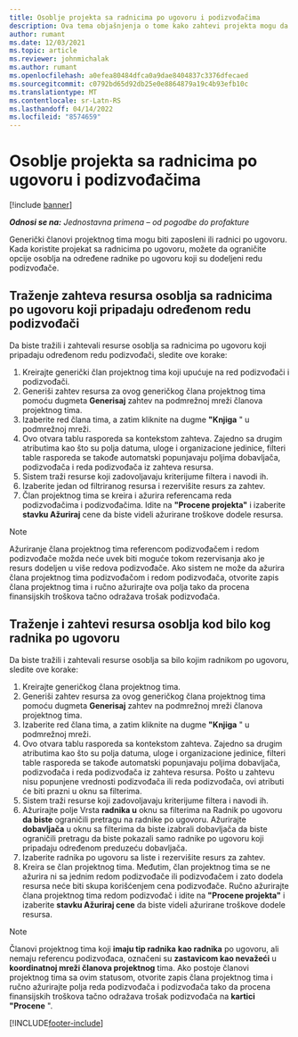 ```yaml
---
title: Osoblje projekta sa radnicima po ugovoru i podizvođačima
description: Ova tema objašnjenja o tome kako zahtevi projekta mogu da se koriste pomoću radnika po ugovoru ili kapaciteta podizvođačima u korporaciji Microsoft Dynamics 365 Project Operations.
author: rumant
ms.date: 12/03/2021
ms.topic: article
ms.reviewer: johnmichalak
ms.author: rumant
ms.openlocfilehash: a0efea80484dfca0a9dae8404837c3376dfecaed
ms.sourcegitcommit: c0792bd65d92db25e0e8864879a19c4b93efb10c
ms.translationtype: MT
ms.contentlocale: sr-Latn-RS
ms.lasthandoff: 04/14/2022
ms.locfileid: "8574659"
---
```

# <a name="staffing-a-project-with-contract-workers-and-subcontracted-capacity"></a>Osoblje projekta sa radnicima po ugovoru i podizvođačima

[!include [banner](../../includes/dataverse-preview.md)]

_**Odnosi se na:** Jednostavna primena – od pogodbe do profakture_

Generički članovi projektnog tima mogu biti zaposleni ili radnici po ugovoru. Kada koristite projekat sa radnicima po ugovoru, možete da ograničite opcije osoblja na određene radnike po ugovoru koji su dodeljeni redu podizvođače. 

## <a name="search-for-staff-resource-requirements-with-contract-workers-that-belong-to-a-specific-subcontract-line"></a>Traženje zahteva resursa osoblja sa radnicima po ugovoru koji pripadaju određenom redu podizvođači

Da biste tražili i zahtevali resurse osoblja sa radnicima po ugovoru koji pripadaju određenom redu podizvođači, sledite ove korake:

1. Kreirajte generički član projektnog tima koji upućuje na red podizvođači i podizvođači.
2. Generiši zahtev resursa za ovog generičkog člana projektnog tima pomoću dugmeta **Generisaj** zahtev na podmrežnoj mreži članova projektnog tima.
3. Izaberite red člana tima, a zatim kliknite na dugme **"Knjiga** " u podmrežnoj mreži. 
4. Ovo otvara tablu rasporeda sa kontekstom zahteva. Zajedno sa drugim atributima kao što su polja datuma, uloge i organizacione jedinice, filteri table rasporeda se takođe automatski popunjavaju poljima dobavljača, podizvođača i reda podizvođača iz zahteva resursa.
5. Sistem traži resurse koji zadovoljavaju kriterijume filtera i navodi ih. 
6. Izaberite jedan od filtriranog resursa i rezervišite resurs za zahtev. 
7. Član projektnog tima se kreira i ažurira referencama reda podizvođačima i podizvođačima. Idite na **"Procene projekta"** i izaberite **stavku Ažuriraj** cene da biste videli ažurirane troškove dodele resursa. 

> [!NOTE]
> Ažuriranje člana projektnog tima referencom podizvođačem i redom podizvođače možda neće uvek biti moguće tokom rezervisanja ako je resurs dodeljen u više redova podizvođače. Ako sistem ne može da ažurira člana projektnog tima podizvođačom i redom podizvođača, otvorite zapis člana projektnog tima i ručno ažurirajte ova polja tako da procena finansijskih troškova tačno odražava trošak podizvođača.

## <a name="search-for-and-staff-resource-requirements-with-any-contract-worker"></a>Traženje i zahtevi resursa osoblja kod bilo kog radnika po ugovoru

Da biste tražili i zahtevali resurse osoblja sa bilo kojim radnikom po ugovoru, sledite ove korake:

1. Kreirajte generičkog člana projektnog tima.
2. Generiši zahtev resursa za ovog generičkog člana projektnog tima pomoću dugmeta **Generisaj** zahtev na podmrežnoj mreži članova projektnog tima.
3. Izaberite red člana tima, a zatim kliknite na dugme **"Knjiga** " u podmrežnoj mreži. 
4. Ovo otvara tablu rasporeda sa kontekstom zahteva. Zajedno sa drugim atributima kao što su polja datuma, uloge i organizacione jedinice, filteri table rasporeda se takođe automatski popunjavaju poljima dobavljača, podizvođača i reda podizvođača iz zahteva resursa. Pošto u zahtevu nisu popunjene vrednosti podizvođača ili reda podizvođača, ovi atributi će biti prazni u oknu sa filterima.
5. Sistem traži resurse koji zadovoljavaju kriterijume filtera i navodi ih.
6. Ažurirajte polje Vrsta **radnika u** oknu sa filterima na Radnik po ugovoru **da biste** ograničili pretragu na radnike po ugovoru. Ažurirajte **dobavljača** u oknu sa filterima da biste izabrali dobavljača da biste ograničili pretragu da biste pokazali samo radnike po ugovoru koji pripadaju određenom preduzeću dobavljača.
7. Izaberite radnika po ugovoru sa liste i rezervišite resurs za zahtev.
8. Kreira se član projektnog tima. Međutim, član projektnog tima se ne ažurira ni sa jednim redom podizvođače ili podizvođačem i zato dodela resursa neće biti skupa korišćenjem cena podizvođače. Ručno ažurirajte člana projektnog tima redom podizvođač i idite na **"Procene projekta"** i izaberite **stavku Ažuriraj cene** da biste videli ažurirane troškove dodele resursa.

> [!NOTE]
> Članovi projektnog tima koji **imaju tip radnika** **kao radnika** po ugovoru, ali nemaju referencu podizvođaca, označeni su **zastavicom kao nevažeći** u **koordinatnoj mreži članova projektnog** tima. Ako postoje članovi projektnog tima sa ovim statusom, otvorite zapis člana projektnog tima i ručno ažurirajte polja reda podizvođača i podizvođača tako da procena finansijskih troškova tačno odražava trošak podizvođača na **kartici "Procene** ". 


[!INCLUDE[footer-include](../../includes/footer-banner.md)]

